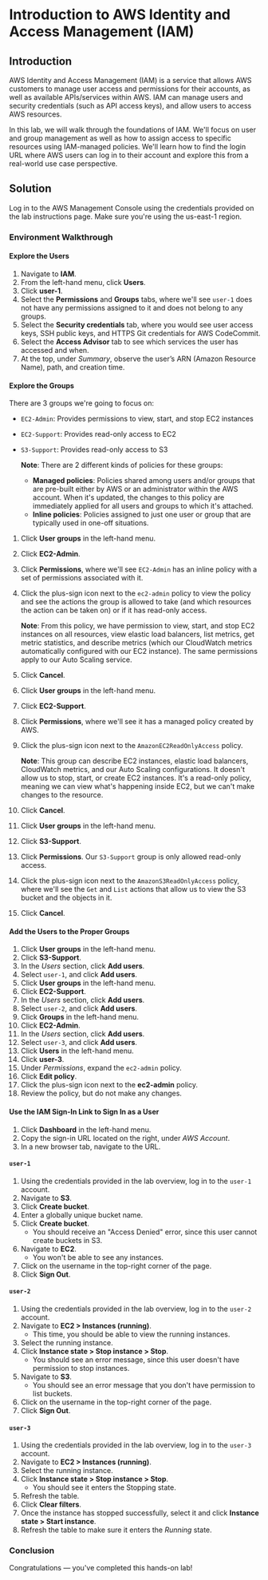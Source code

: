 # Introduction to AWS Identity and Access Management (IAM)

## Introduction

AWS Identity and Access Management (IAM) is a service that allows AWS customers to manage user access and permissions for their accounts, as well as available APIs/services within AWS. IAM can manage users and security credentials (such as API access keys), and allow users to access AWS resources.

In this lab, we will walk through the foundations of IAM. We'll focus on user and group management as well as how to assign access to specific resources using IAM-managed policies. We'll learn how to find the login URL where AWS users can log in to their account and explore this from a real-world use case perspective.

## Solution

Log in to the AWS Management Console using the credentials provided on the lab instructions page. Make sure you're using the us-east-1 region.

### Environment Walkthrough

#### Explore the Users

1. Navigate to **IAM**.
2. From the left-hand menu, click **Users**.
3. Click **user-1**.
4. Select the **Permissions** and **Groups** tabs, where we'll see `user-1` does not have any permissions assigned to it and does not belong to any groups.
5. Select the **Security credentials** tab, where you would see user access keys, SSH public keys, and HTTPS Git credentials for AWS CodeCommit.
6. Select the **Access Advisor** tab to see which services the user has accessed and when.
7. At the top, under _Summary_, observe the user’s ARN (Amazon Resource Name), path, and creation time.

#### Explore the Groups

There are 3 groups we're going to focus on:

- `EC2-Admin`: Provides permissions to view, start, and stop EC2 instances
- `EC2-Support`: Provides read-only access to EC2
- `S3-Support`: Provides read-only access to S3

  **Note**: There are 2 different kinds of policies for these groups:

  - **Managed policies**: Policies shared among users and/or groups that are pre-built either by AWS or an administrator within the AWS account. When it's updated, the changes to this policy are immediately applied for all users and groups to which it's attached.
  - **Inline policies**: Policies assigned to just one user or group that are typically used in one-off situations.

1. Click **User groups** in the left-hand menu.
2. Click **EC2-Admin**.
3. Click **Permissions**, where we'll see `EC2-Admin` has an inline policy with a set of permissions associated with it.
4. Click the plus-sign icon next to the `ec2-admin` policy to view the policy and see the actions the group is allowed to take (and which resources the action can be taken on) or if it has read-only access.

   **Note**: From this policy, we have permission to view, start, and stop EC2 instances on all resources, view elastic load balancers, list metrics, get metric statistics, and describe metrics (which our CloudWatch metrics automatically configured with our EC2 instance). The same permissions apply to our Auto Scaling service.

5. Click **Cancel**.

6. Click **User groups** in the left-hand menu.
7. Click **EC2-Support**.
8. Click **Permissions**, where we'll see it has a managed policy created by AWS.
9. Click the plus-sign icon next to the `AmazonEC2ReadOnlyAccess` policy.

   **Note**: This group can describe EC2 instances, elastic load balancers, CloudWatch metrics, and our Auto Scaling configurations. It doesn't allow us to stop, start, or create EC2 instances. It's a read-only policy, meaning we can view what's happening inside EC2, but we can't make changes to the resource.

10. Click **Cancel**.

11. Click **User groups** in the left-hand menu.
12. Click **S3-Support**.
13. Click **Permissions**. Our `S3-Support` group is only allowed read-only access.
14. Click the plus-sign icon next to the `AmazonS3ReadOnlyAccess` policy, where we'll see the `Get` and `List` actions that allow us to view the S3 bucket and the objects in it.
15. Click **Cancel**.

#### Add the Users to the Proper Groups

1. Click **User groups** in the left-hand menu.
2. Click **S3-Support**.
3. In the _Users_ section, click **Add users**.
4. Select `user-1`, and click **Add users**.
5. Click **User groups** in the left-hand menu.
6. Click **EC2-Support**.
7. In the _Users_ section, click **Add users**.
8. Select `user-2`, and click **Add users**.
9. Click **Groups** in the left-hand menu.
10. Click **EC2-Admin**.
11. In the _Users_ section, click **Add users**.
12. Select `user-3`, and click **Add users**.
13. Click **Users** in the left-hand menu.
14. Click **user-3**.
15. Under _Permissions_, expand the `ec2-admin` policy.
16. Click **Edit policy**.
17. Click the plus-sign icon next to the **ec2-admin** policy.
18. Review the policy, but do not make any changes.

#### Use the IAM Sign-In Link to Sign In as a User

1. Click **Dashboard** in the left-hand menu.
2. Copy the sign-in URL located on the right, under _AWS Account_.
3. In a new browser tab, navigate to the URL.

#### `user-1`

1. Using the credentials provided in the lab overview, log in to the `user-1` account.
2. Navigate to **S3**.
3. Click **Create bucket**.
4. Enter a globally unique bucket name.
5. Click **Create bucket**.
   - You should receive an "Access Denied" error, since this user cannot create buckets in S3.
6. Navigate to **EC2**.
   - You won't be able to see any instances.
7. Click on the username in the top-right corner of the page.
8. Click **Sign Out**.

#### `user-2`

1. Using the credentials provided in the lab overview, log in to the `user-2` account.
2. Navigate to **EC2 > Instances (running)**.
   - This time, you should be able to view the running instances.
3. Select the running instance.
4. Click **Instance state > Stop instance > Stop**.
   - You should see an error message, since this user doesn't have permission to stop instances.
5. Navigate to **S3**.
   - You should see an error message that you don't have permission to list buckets.
6. Click on the username in the top-right corner of the page.
7. Click **Sign Out**.

#### `user-3`

1. Using the credentials provided in the lab overview, log in to the `user-3` account.
2. Navigate to **EC2 > Instances (running)**.
3. Select the running instance.
4. Click **Instance state > Stop instance > Stop**.
   - You should see it enters the Stopping state.
5. Refresh the table.
6. Click **Clear filters**.
7. Once the instance has stopped successfully, select it and click **Instance state > Start instance**.
8. Refresh the table to make sure it enters the _Running_ state.

### Conclusion

Congratulations — you've completed this hands-on lab!
